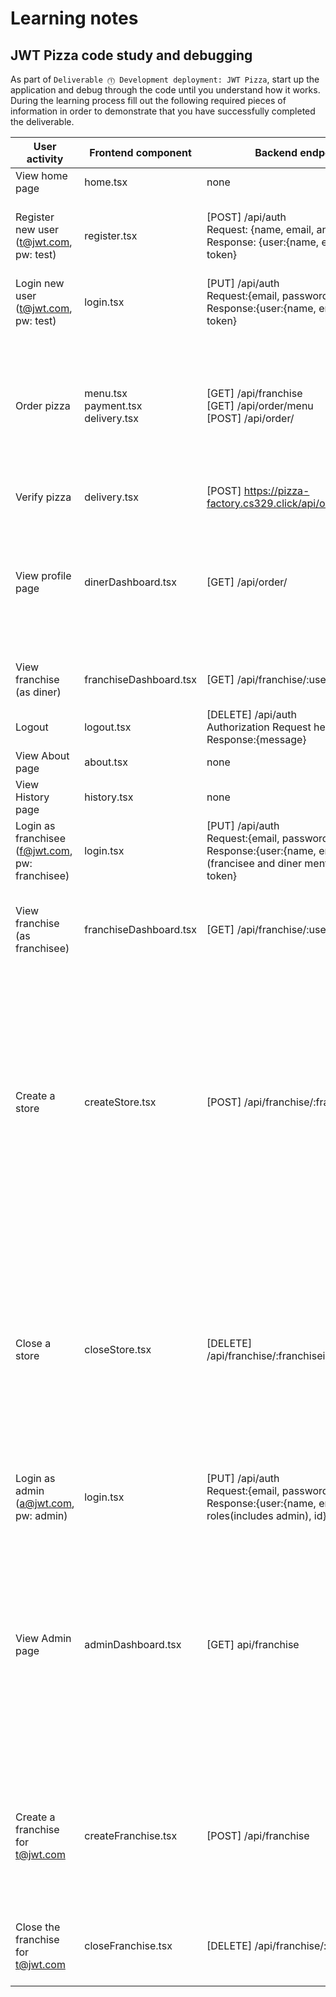 # Learning notes

## JWT Pizza code study and debugging

As part of `Deliverable ⓵ Development deployment: JWT Pizza`, start up the application and debug through the code until you understand how it works. During the learning process fill out the following required pieces of information in order to demonstrate that you have successfully completed the deliverable.

| User activity                                       | Frontend component | Backend endpoints | Database SQL |
| --------------------------------------------------- | ------------------ | ----------------- | ------------ |
| View home page  | home.tsx| none | none |
| Register new user<br/>(t@jwt.com, pw: test)| register.tsx | [POST] /api/auth <br/>Request: {name, email, and password} <br/> Response: {user:{name, email, roles, id}, token} | INSERT INTO userRole (userId, role, objectId) VALUES (?, ?, ?)<br/>  INSERT INTO user (name, email, password) VALUES (?, ?, ?)|
| Login new user<br/>(t@jwt.com, pw: test)            |   login.tsx  |  [PUT] /api/auth <br/> Request:{email, password} <br/> Response:{user:{name, email, roles, id}, token}  | INSERT INTO auth (token, userId) VALUES (?, ?)  |
| Order pizza                                         |  menu.tsx <br/> payment.tsx <br/> delivery.tsx | [GET] /api/franchise<br/> [GET] /api/order/menu <br/> [POST] /api/order/ | SELECT id, name FROM franchise and SELECT id, name FROM store WHERE franchiseId=? <br/> SELECT * FROM menu <br/> INSERT INTO dinerOrder (dinerId, franchiseId, storeId, date) VALUES (?, ?, ?, now()) and INSERT INTO orderItem (orderId, menuId, description, price) VALUES (?, ?, ?, ?) |
| Verify pizza                                        |  delivery.tsx |  [POST] https://pizza-factory.cs329.click/api/order/verify  | none locally |
| View profile page                                   | dinerDashboard.tsx | [GET] /api/order/ | SELECT id, franchiseId, storeId, date FROM dinerOrder WHERE dinerId=? LIMIT ${offset},${config.db.listPerPage}`, [user.id] and SELECT id, menuId, description, price FROM orderItem WHERE orderId=? (there is a table for orders and a table for items in said orders) |
| View franchise<br/>(as diner)                       |  franchiseDashboard.tsx | [GET] /api/franchise/:userid  | SELECT objectId FROM userRole WHERE role='franchisee' AND userId=? |
| Logout                                              |   logout.tsx  |  [DELETE] /api/auth <br/> Authorization Request header <br/> Response:{message}  | DELETE FROM auth WHERE token=?  |
| View About page                                     | about.tsx | none | none |
| View History page                                   | history.tsx | none | none |
| Login as franchisee<br/>(f@jwt.com, pw: franchisee) |   login.tsx  |  [PUT] /api/auth <br/> Request:{email, password} <br/> Response:{user:{name, email, roles (francisee and diner mentioned), id}, token}  | INSERT INTO auth (token, userId) VALUES (?, ?)  |
| View franchise<br/>(as franchisee)                  |  franchiseDashboard.tsx | [GET] /api/franchise/:userid  | SELECT objectId FROM userRole WHERE role='franchisee' AND userId=? and SELECT id, name FROM franchise WHERE id in (${franchiseIds.join(',')})|
| Create a store                                      | createStore.tsx | [POST] /api/franchise/:franchiseid/store | SELECT u.id, u.name, u.email FROM userRole AS ur JOIN user AS u ON u.id=ur.userId WHERE ur.objectId=? AND ur.role='franchisee' and SELECT s.id, s.name, COALESCE(SUM(oi.price), 0) AS totalRevenue FROM dinerOrder AS do JOIN orderItem AS oi ON do.id=oi.orderId RIGHT JOIN store AS s ON s.id=do.storeId WHERE s.franchiseId=? GROUP BY s.id (to get franchise) and INSERT INTO store (franchiseId, name) VALUES (?, ?) (to create store) |
| Close a store                                       | closeStore.tsx | [DELETE] /api/franchise/:franchiseid/store/:storeid | SELECT u.id, u.name, u.email FROM userRole AS ur JOIN user AS u ON u.id=ur.userId WHERE ur.objectId=? AND ur.role='franchisee' and SELECT s.id, s.name, COALESCE(SUM(oi.price), 0) AS totalRevenue FROM dinerOrder AS do JOIN orderItem AS oi ON do.id=oi.orderId RIGHT JOIN store AS s ON s.id=do.storeId WHERE s.franchiseId=? GROUP BY s.id (to get franchise) and DELETE FROM store WHERE franchiseId=? AND id=? (to delete store) |
| Login as admin<br/>(a@jwt.com, pw: admin)           |   login.tsx  |  [PUT] /api/auth <br/> Request:{email, password} <br/> Response:{user:{name, email, roles(includes admin), id}, token}  | INSERT INTO auth (token, userId) VALUES (?, ?)  |
| View Admin page                                     | adminDashboard.tsx | [GET] api/franchise | SELECT id, name FROM franchise and SELECT u.id, u.name, u.email FROM userRole AS ur JOIN user AS u ON u.id=ur.userId WHERE ur.objectId=? AND ur.role='franchisee' and SELECT s.id, s.name, COALESCE(SUM(oi.price), 0) AS totalRevenue FROM dinerOrder AS do JOIN orderItem AS oi ON do.id=oi.orderId RIGHT JOIN store AS s ON s.id=do.storeId WHERE s.franchiseId=? GROUP BY s.id (to get each franchise) |
| Create a franchise for t@jwt.com                    | createFranchise.tsx | [POST] /api/franchise | SELECT id, name FROM user WHERE email=? (finds user to make franchisee) and INSERT INTO franchise (name) VALUES (?) (creates franchise) and INSERT INTO userRole (userId, role, objectId) VALUES (?, ?, ?) (makes the user the franchisee)|
| Close the franchise for t@jwt.com                   | closeFranchise.tsx | [DELETE] /api/franchise/:franchiseid | DELETE FROM store WHERE franchiseId=? and DELETE FROM userRole WHERE objectId=? and DELETE FROM franchise WHERE id=? |

